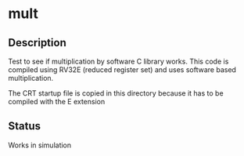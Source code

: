 # mult

## Description

Test to see if multiplication by software C library works.
This code is compiled using RV32E (reduced register set)
and uses software based multiplication.

The CRT startup file is copied in this directory because
it has to be compiled with the E extension

## Status

Works in simulation

